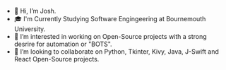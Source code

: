 - 👋 Hi, I’m Josh.
- 🎓 I'm Currently Studying Software Engingeering at Bournemouth University.
- 👀 I’m interested in working on Open-Source projects with a strong desrire for automation or "BOTS".
- 💞️ I’m looking to collaborate on Python, Tkinter, Kivy, Java, J-Swift and React Open-Source projects.

<!---
Bouza1/Bouza1 is a ✨ special ✨ repository because its `README.md` (this file) appears on your GitHub profile.
You can click the Preview link to take a look at your changes.
--->
